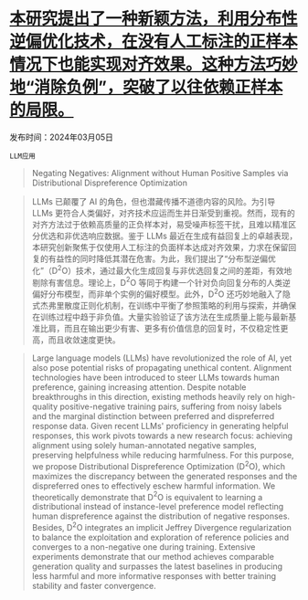 # [本研究提出了一种新颖方法，利用分布性逆偏优化技术，在没有人工标注的正样本情况下也能实现对齐效果。这种方法巧妙地“消除负例”，突破了以往依赖正样本的局限。](https://arxiv.org/abs/2403.03419)

发布时间：2024年03月05日

`LLM应用`

> Negating Negatives: Alignment without Human Positive Samples via Distributional Dispreference Optimization

> LLMs 已颠覆了 AI 的角色，但也潜藏传播不道德内容的风险。为引导 LLMs 更符合人类偏好，对齐技术应运而生并日渐受到重视。然而，现有的对齐方法过于依赖高质量的正负样本对，易受噪声标签干扰，且难以精准区分优选和非优选响应数据。鉴于 LLMs 最近在生成有益回复上的卓越表现，本研究创新聚焦于仅使用人工标注的负面样本达成对齐效果，力求在保留回复的有益性的同时降低其潜在危害。为此，我们提出了“分布型逆偏优化”（D$^2$O）技术，通过最大化生成回复与非优选回复之间的差距，有效地剔除有害信息。理论上，D$^2$O 等同于构建一个针对负向回复分布的人类逆偏好分布模型，而非单个实例的偏好模型。此外，D$^2$O 还巧妙地融入了隐式杰弗里散度正则化机制，在训练中平衡了参照策略的利用与探索，并确保在训练过程中趋于非负值。大量实验验证了该方法在生成质量上能与最新基准比肩，而且在输出更少有害、更多有价值信息的回复时，不仅稳定性更高，而且收敛速度更快。

> Large language models (LLMs) have revolutionized the role of AI, yet also pose potential risks of propagating unethical content. Alignment technologies have been introduced to steer LLMs towards human preference, gaining increasing attention. Despite notable breakthroughs in this direction, existing methods heavily rely on high-quality positive-negative training pairs, suffering from noisy labels and the marginal distinction between preferred and dispreferred response data. Given recent LLMs' proficiency in generating helpful responses, this work pivots towards a new research focus: achieving alignment using solely human-annotated negative samples, preserving helpfulness while reducing harmfulness. For this purpose, we propose Distributional Dispreference Optimization (D$^2$O), which maximizes the discrepancy between the generated responses and the dispreferred ones to effectively eschew harmful information. We theoretically demonstrate that D$^2$O is equivalent to learning a distributional instead of instance-level preference model reflecting human dispreference against the distribution of negative responses. Besides, D$^2$O integrates an implicit Jeffrey Divergence regularization to balance the exploitation and exploration of reference policies and converges to a non-negative one during training. Extensive experiments demonstrate that our method achieves comparable generation quality and surpasses the latest baselines in producing less harmful and more informative responses with better training stability and faster convergence.